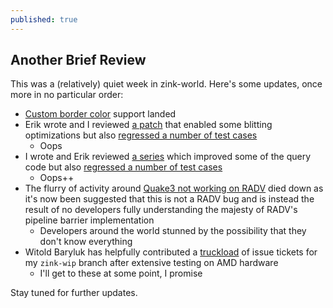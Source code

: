 ```yaml
---
published: true
---
```

## Another Brief Review

This was a (relatively) quiet week in zink-world. Here's some updates, once more in no particular order:
* [Custom border color](https://gitlab.freedesktop.org/mesa/mesa/-/merge_requests/7487) support landed 
* Erik wrote and I reviewed [a patch](https://gitlab.freedesktop.org/mesa/mesa/-/merge_requests/7606) that enabled some blitting optimizations but also [regressed a number of test cases](https://gitlab.freedesktop.org/mesa/mesa/-/issues/3843)
  * Oops
* I wrote and Erik reviewed [a series](https://gitlab.freedesktop.org/mesa/mesa/-/merge_requests/7195) which improved some of the query code but also [regressed a number of test cases](https://gitlab.freedesktop.org/mesa/mesa/-/issues/3846)
  * Oops++
* The flurry of activity around [Quake3 not working on RADV](https://gitlab.freedesktop.org/mesa/mesa/-/issues/3776) died down as it's now been suggested that this is not a RADV bug and is instead the result of no developers fully understanding the majesty of RADV's pipeline barrier implementation
  * Developers around the world stunned by the possibility that they don't know everything
* Witold Baryluk has helpfully contributed a [truckload](https://gitlab.freedesktop.org/zmike/mesa/-/issues) of issue tickets for my `zink-wip` branch after extensive testing on AMD hardware
  * I'll get to these at some point, I promise

Stay tuned for further updates.

